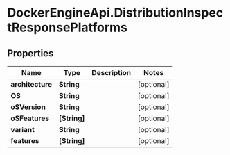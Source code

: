 # DockerEngineApi.DistributionInspectResponsePlatforms

## Properties
Name | Type | Description | Notes
------------ | ------------- | ------------- | -------------
**architecture** | **String** |  | [optional] 
**OS** | **String** |  | [optional] 
**oSVersion** | **String** |  | [optional] 
**oSFeatures** | **[String]** |  | [optional] 
**variant** | **String** |  | [optional] 
**features** | **[String]** |  | [optional] 


